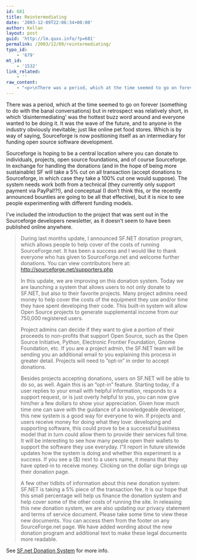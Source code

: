 ```yaml
---
id: 681
title: Reintermediating
date: '2003-12-09T22:06:34+00:00'
author: Kellan
layout: post
guid: 'http://lm.quxx.info/?p=681'
permalink: /2003/12/09/reintermediating/
typo_id:
    - '679'
mt_id:
    - '1532'
link_related:
    - ''
raw_content:
    - "<p>\nThere was a period, which at the time seemed to go on forever (something to do with the banal conversations) but in retrospect was relatively short, in which \\'disintermediating\\' was the hottest buzz word around and everyone wanted to be doing it.  It was the wave of the future, and to anyone in the industry obviously inevitable; just like online pet food stores.  Which is by way of saying, Sourceforge is now positioning itself as an intermediary for funding open source software development.\n</p>\n\n<p>\nSourceforge is hoping to be a central location where you can donate to individuals, projects, open source foundations, and of course Sourceforge.  In exchange for handling the donations (and in the hope of being more sustainable) SF will take a 5% cut on all transaction (accept donations to Sourceforge, in which case they take a 100% cut one would suppose).  The system needs work both from a technical (they currently only support payment via PayPal!?!), and conceptual (I don\\'t think this, or the recently announced bounties are going to be all that effective), but it is nice to see people experimenting with different funding models.</p>\n<p>\nI\\'ve included the introduction to the project that was sent out in the Sourceforge developers newsletter, as it doesn\\'t seem to have been published online anywhere.\n</p>\n\n<p>\n<blockquote>\n<p>\nDuring last months update, I announced SF.NET donation program, which\nallows people to help cover of the costs of running SourceForge.net.  It\nhas been a success and I would like to thank everyone who has given to\nSourceForge.net and welcome further donations.  You can view\ncontributors here at: http://sourceforge.net/supporters.php\n</p>\n<p>\nIn this update, we are improving on this donation system.  Today we are\nlaunching a system that allows users to not only donate to SF.NET, but\nalso to their favorite projects.   Many project admins need money to\nhelp cover the costs of the equipment they use and/or time they have\nspent developing their code.  This built-in system will allow Open\nSource projects to generate supplemental income from our 750,000\nregistered users.\n</p>\n<p>\nProject admins can decide if they want to give a portion of their\nproceeds to non-profits that support Open Source, such as the Open\nSource Initiative, Python, Electronic Frontier Foundation,  Gnome\nFoundation, etc.  If you are a project admin, the SF.NET team will be\nsending you an additional email to you explaining this process in\ngreater detail.  Projects will need to \\'\\'opt-in\\'\\' in order to accept\ndonations.\n</p>\n<p>\nBesides projects accepting donations, users on SF.NET will be able to do\nso, as well.  Again this is an \\'\\'opt-in\\'\\' feature.  Starting today, if a\nuser replies to your email with helpful information, responds to a\nsupport request, or is just overly helpful to you, you can now give\nhim/her a few dollars to show your appreciation.  Given how much time\none can save with the guidance of a knowledgeable developer, this new\nsystem is a good way for everyone to win.   If projects and users\nreceive money for doing what they love: developing and supporting\nsoftware, this could prove to be a successful business model that in\nturn could allow them to provide their services full time.   It will be\ninteresting to see how many people open their wallets to support the\nsoftware they use everyday.  I\\'\\'ll report in future sitewide updates how\nthe system is doing and whether this experiment is a success.  If you\nsee a ($) next to a users name, it means that they have opted-in to\nreceive money.  Clicking on the dollar sign brings up their donation\npage.\n</p>\n<p>\nA few other tidbits of information about this new donation system:\nSF.NET is taking a 5% piece of the transaction fee.   It is our hope\nthat this small percentage will help us finance the donation system and\nhelp cover some of the other costs of running the site.    In releasing\nthis new donation system, we are also updating our privacy statement and\nterms of service document.   Please take some time to view these new\ndocuments.  You can access them from the footer on any SourceForge.net\npage. We have added wording about the new donation program and\nadditional text to make these legal documents more readable.\n</p>\n</blockquote>\n\nSee <a href=\\\"https://sourceforge.net/docman/display_doc.php?docid=20244&#38;group_id=1\\\">SF.net Donation System</a> for more info.\n</p>"
---
```


There was a period, which at the time seemed to go on forever (something to do with the banal conversations) but in retrospect was relatively short, in which ‘disintermediating’ was the hottest buzz word around and everyone wanted to be doing it. It was the wave of the future, and to anyone in the industry obviously inevitable; just like online pet food stores. Which is by way of saying, Sourceforge is now positioning itself as an intermediary for funding open source software development.

Sourceforge is hoping to be a central location where you can donate to individuals, projects, open source foundations, and of course Sourceforge. In exchange for handling the donations (and in the hope of being more sustainable) SF will take a 5% cut on all transaction (accept donations to Sourceforge, in which case they take a 100% cut one would suppose). The system needs work both from a technical (they currently only support payment via PayPal!?!), and conceptual (I don’t think this, or the recently announced bounties are going to be all that effective), but it is nice to see people experimenting with different funding models.

I’ve included the introduction to the project that was sent out in the Sourceforge developers newsletter, as it doesn’t seem to have been published online anywhere.

> During last months update, I announced SF.NET donation program, which allows people to help cover of the costs of running SourceForge.net. It has been a success and I would like to thank everyone who has given to SourceForge.net and welcome further donations. You can view contributors here at: http://sourceforge.net/supporters.php
> 
> In this update, we are improving on this donation system. Today we are launching a system that allows users to not only donate to SF.NET, but also to their favorite projects. Many project admins need money to help cover the costs of the equipment they use and/or time they have spent developing their code. This built-in system will allow Open Source projects to generate supplemental income from our 750,000 registered users.
> 
> Project admins can decide if they want to give a portion of their proceeds to non-profits that support Open Source, such as the Open Source Initiative, Python, Electronic Frontier Foundation, Gnome Foundation, etc. If you are a project admin, the SF.NET team will be sending you an additional email to you explaining this process in greater detail. Projects will need to ”opt-in” in order to accept donations.
> 
> Besides projects accepting donations, users on SF.NET will be able to do so, as well. Again this is an ”opt-in” feature. Starting today, if a user replies to your email with helpful information, responds to a support request, or is just overly helpful to you, you can now give him/her a few dollars to show your appreciation. Given how much time one can save with the guidance of a knowledgeable developer, this new system is a good way for everyone to win. If projects and users receive money for doing what they love: developing and supporting software, this could prove to be a successful business model that in turn could allow them to provide their services full time. It will be interesting to see how many people open their wallets to support the software they use everyday. I”ll report in future sitewide updates how the system is doing and whether this experiment is a success. If you see a ($) next to a users name, it means that they have opted-in to receive money. Clicking on the dollar sign brings up their donation page.
> 
> A few other tidbits of information about this new donation system: SF.NET is taking a 5% piece of the transaction fee. It is our hope that this small percentage will help us finance the donation system and help cover some of the other costs of running the site. In releasing this new donation system, we are also updating our privacy statement and terms of service document. Please take some time to view these new documents. You can access them from the footer on any SourceForge.net page. We have added wording about the new donation program and additional text to make these legal documents more readable.

See [SF.net Donation System](https://sourceforge.net/docman/display_doc.php?docid=20244&group_id=1) for more info. 